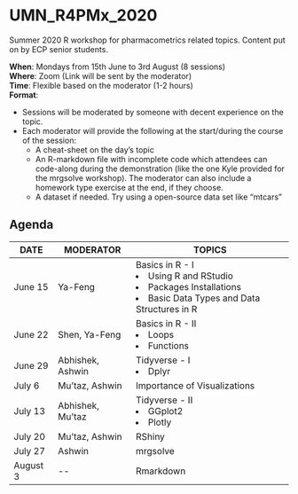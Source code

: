 # UMN_R4PMx_2020
Summer 2020 R workshop for pharmacometrics related topics. Content put on by ECP senior students.

**When**: Mondays from 15th June to 3rd August (8 sessions)<br>
**Where**: Zoom (Link will be sent by the moderator)<br>
**Time**: Flexible based on the moderator (1-2 hours)<br>
**Format**:
- Sessions will be moderated by someone with decent experience on the topic.
- Each moderator will provide the following at the start/during the course of the session:
	- A cheat-sheet on the day’s topic
	- An R-markdown file with incomplete code which attendees can code-along during the demonstration (like the one Kyle provided for the mrgsolve workshop). The moderator can also include a homework type exercise at the end, if they choose.
	- A dataset if needed. Try using a open-source data set like “mtcars”

## Agenda
|DATE|MODERATOR|TOPICS|
|--|--|--|
|June 15|Ya-Feng|Basics in R - I <li>Using R and RStudio</li> <li>Packages Installations</li>  <li>Basic Data Types and Data Structures in R</li>|
|June 22|Shen, Ya-Feng|Basics in R - II  <li>Loops</li>  <li>Functions</li>|
|June 29|Abhishek, Ashwin|Tidyverse - I  <li>Dplyr</li>|
|July 6 |Mu’taz, Ashwin|Importance of Visualizations|
|July 13|Abhishek, Mu’taz|Tidyverse - II <li>GGplot2</li>  <li>Plotly</li>|
|July 20|Mu’taz, Ashwin|RShiny|
|July 27|Ashwin|mrgsolve|
|August 3|--|Rmarkdown|

